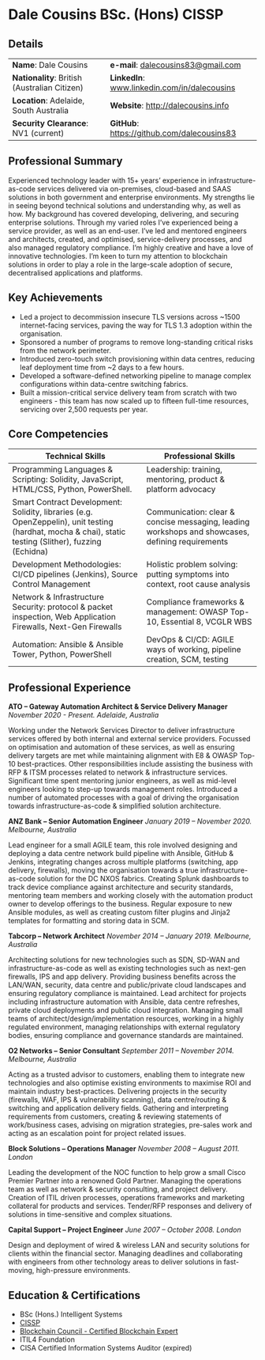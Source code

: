 # Dale Cousins BSc. (Hons) CISSP 

## Details
| | |
| ----------- | ----------- |
| __Name__: Dale Cousins | __e-mail__: dalecousins83@gmail.com |
| __Nationality__: British (Australian Citizen) | __LinkedIn__: www.linkedin.com/in/dalecousins |
| __Location__: Adelaide, South Australia | __Website__: http://dalecousins.info |
| __Security Clearance__: NV1 (current) | __GitHub__: https://github.com/dalecousins83 | |



## Professional Summary

Experienced technology leader with 15+ years’ experience in infrastructure-as-code services delivered via on-premises, cloud-based and SAAS solutions in both government and enterprise environments. My strengths lie in seeing beyond technical solutions and understanding why, as well as how.
My background has covered developing, delivering, and securing enterprise solutions. Through my varied roles I’ve experienced being a service provider, as well as an end-user. I’ve led and mentored engineers and architects, created, and optimised, service-delivery processes, and also managed regulatory compliance.
I’m highly creative and have a love of innovative technologies. I’m keen to turn my attention to blockchain solutions in order to play a role in the large-scale adoption of secure, decentralised applications and platforms.

## Key Achievements
 - Led a project to decommission insecure TLS versions across ~1500 internet-facing services, paving the way for TLS 1.3 adoption within the organisation.
 - Sponsored a number of programs to remove long-standing critical risks from the network perimeter. 
 - Introduced zero-touch switch provisioning within data centres, reducing leaf deployment time from ~2 days to a few hours.
 - Developed a software-defined networking pipeline to manage complex configurations within data-centre switching fabrics.
 - Built a mission-critical service delivery team from scratch with two engineers - this team has now scaled up to fifteen full-time resources, servicing over 2,500 requests per year.

## Core Competencies
|Technical Skills | Professional Skills |
| ----------- | ----------- |
| Programming Languages & Scripting: Solidity, JavaScript, HTML/CSS, Python, PowerShell. | Leadership: training, mentoring, product & platform advocacy | 
| Smart Contract Development: Solidity, libraries (e.g. OpenZeppelin), unit testing (hardhat, mocha & chai), static testing (Slither), fuzzing (Echidna) | Communication: clear & concise messaging, leading workshops and showcases, defining requirements | 
| Development Methodologies: CI/CD pipelines (Jenkins), Source Control Management | Holistic problem solving: putting symptoms into context, root cause analysis | 
| Network & Infrastructure Security: protocol & packet inspection, Web Application Firewalls, Next-Gen Firewalls | Compliance frameworks & management: OWASP Top-10, Essential 8, VCGLR WBS | 
| Automation: Ansible & Ansible Tower, Python, PowerShell | DevOps & CI/CD: AGILE ways of working, pipeline creation, SCM, testing | 


## Professional Experience
**ATO – Gateway Automation Architect & Service Delivery Manager**
*November 2020 - Present. Adelaide, Australia*

Working under the Network Services Director to deliver infrastructure services offered by both internal and external service providers. Focussed on optimisation and automation of these services, as well as ensuring delivery targets are met while maintaining alignment with E8 & OWASP Top-10 best-practices. Other responsibilities include assisting the business with RFP & ITSM processes related to network & infrastructure services. Significant time spent mentoring junior engineers, as well as mid-level engineers looking to step-up towards management roles. Introduced a number of automated processes with a goal of driving the organisation towards infrastructure-as-code & simplified solution architecture.


**ANZ Bank – Senior Automation Engineer**
*January 2019 – November 2020. Melbourne, Australia*

Lead engineer for a small AGILE team, this role involved designing and deploying a data centre network build pipeline with Ansible, GitHub & Jenkins, integrating changes across multiple platforms (switching, app delivery, firewalls), moving the organisation towards a true infrastructure-as-code solution for the DC NXOS fabrics. Creating Splunk dashboards to track device compliance against architecture and security standards, mentoring team members and working closely with the automation product owner to develop offerings to the business. Regular exposure to new Ansible modules, as well as creating custom filter plugins and Jinja2 templates for formatting and storing data in SCM.


**Tabcorp – Network Architect**
*November 2014 – January 2019. Melbourne, Australia*

Architecting solutions for new technologies such as SDN, SD-WAN and infrastructure-as-code as well as existing technologies such as next-gen firewalls, IPS and app delivery. 
Providing business benefits across the LAN/WAN, security, data centre and public/private cloud landscapes and ensuring regulatory compliance is maintained. Lead architect for projects including infrastructure automation with Ansible, data centre refreshes, private cloud deployments and public cloud integration. Managing small teams of architect/design/implementation resources, working in a highly regulated environment, managing relationships with external regulatory bodies, ensuring compliance and governance standards are maintained.


**O2 Networks – Senior Consultant**
*September 2011 – November 2014. Melbourne, Australia* 

Acting as a trusted advisor to customers, enabling them to integrate new technologies and also optimise existing environments to maximise ROI and maintain industry best-practices. Delivering projects in the security (firewalls, WAF, IPS & vulnerability scanning), data centre/routing & switching and application delivery fields. 
Gathering and interpreting requirements from customers, creating & reviewing statements of work/business cases, advising on migration strategies, pre-sales work and acting as an escalation point for project related issues.


**Block Solutions – Operations Manager**
*November 2008 – August 2011. London*

Leading the development of the NOC function to help grow a small Cisco Premier Partner into a renowned Gold Partner. Managing the operations team as well as network & security consulting, and project delivery. Creation of ITIL driven processes, operations frameworks and marketing collateral for products and services. Tender/RFP responses and delivery of solutions in time-sensitive and complex situations.


**Capital Support – Project Engineer**
*June 2007 – October 2008. London*

Design and deployment of wired & wireless LAN and security solutions for clients within the financial sector. Managing deadlines and collaborating with engineers from other technology areas to deliver solutions in fast-moving, high-pressure environments. 


## Education & Certifications
 - BSc (Hons.) Intelligent Systems
 - [CISSP](https://www.credly.com/badges/7ec02ad2-1393-40a2-9839-66cad171ff80/public_url)
 - [Blockchain Council - Certified Blockchain Expert](https://certificates.blockchain-council.org/9131495a-06c9-4b99-8aba-c52d370c7bf0#acc.lThBWFJu) 
 - ITIL4 Foundation
 - CISA Certified Information Systems Auditor (expired)
